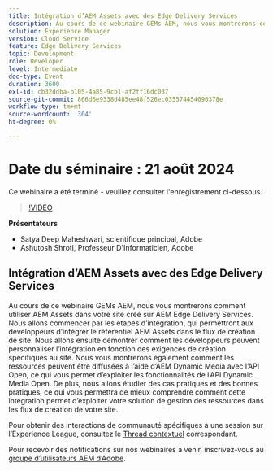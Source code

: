 ```yaml
---
title: Intégration d’AEM Assets avec des Edge Delivery Services
description: Au cours de ce webinaire GEMs AEM, nous vous montrerons comment utiliser AEM Assets dans votre site créé sur AEM Edge Delivery Services.  Nous allons commencer par les étapes d’intégration, qui permettront aux développeurs d’intégrer le référentiel AEM Assets dans le flux de création de site. Nous allons ensuite démontrer comment les développeurs peuvent personnaliser l’intégration en fonction des exigences de création spécifiques au site. Nous vous montrerons également comment les ressources peuvent être diffusées à l’aide d’AEM Dynamic Media avec l’API Open, ce qui vous permet d’exploiter les fonctionnalités de l’API Dynamic Media Open. De plus, nous allons étudier des cas pratiques et des bonnes pratiques, ce qui vous permettra de mieux comprendre comment cette intégration permet d’exploiter votre solution de gestion des ressources dans les flux de création de votre site.
solution: Experience Manager
version: Cloud Service
feature: Edge Delivery Services
topic: Development
role: Developer
level: Intermediate
doc-type: Event
duration: 3600
exl-id: cb32ddba-b105-4a85-9cb1-af2ff16dc037
source-git-commit: 866d6e9338d485ee48f526ec035574454090378e
workflow-type: tm+mt
source-wordcount: '304'
ht-degree: 0%

---
```



# Date du séminaire : 21 août 2024

Ce webinaire a été terminé - veuillez consulter l&#39;enregistrement ci-dessous.

>[!VIDEO](https://video.tv.adobe.com/v/3433046/?quality=12&learn=on)

**Présentateurs**

* Satya Deep Maheshwari, scientifique principal, Adobe
* Ashutosh Shroti, Professeur D&#39;Informaticien, Adobe

## Intégration d’AEM Assets avec des Edge Delivery Services

Au cours de ce webinaire GEMs AEM, nous vous montrerons comment utiliser AEM Assets dans votre site créé sur AEM Edge Delivery Services.  Nous allons commencer par les étapes d’intégration, qui permettront aux développeurs d’intégrer le référentiel AEM Assets dans le flux de création de site. Nous allons ensuite démontrer comment les développeurs peuvent personnaliser l’intégration en fonction des exigences de création spécifiques au site. Nous vous montrerons également comment les ressources peuvent être diffusées à l’aide d’AEM Dynamic Media avec l’API Open, ce qui vous permet d’exploiter les fonctionnalités de l’API Dynamic Media Open. De plus, nous allons étudier des cas pratiques et des bonnes pratiques, ce qui vous permettra de mieux comprendre comment cette intégration permet d’exploiter votre solution de gestion des ressources dans les flux de création de votre site.

Pour obtenir des interactions de communauté spécifiques à une session sur l’Experience League, consultez le [Thread contextuel](https://adobe.ly/3LSCVfX) correspondant.

Pour recevoir des notifications sur nos webinaires à venir, inscrivez-vous au [groupe d’utilisateurs AEM d’Adobe](https://aem-augs.adobe.com/).
